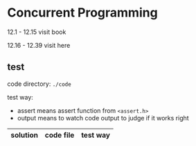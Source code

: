 # Concurrent Programming

12.1 - 12.15 visit book

12.16 - 12.39 visit here

## test

code directory: `./code`

test way:
- assert means assert function from `<assert.h>`
- output means to watch code output to judge if it works right

|solution|code file|test way|
|:------:|:-------:|:------:|
